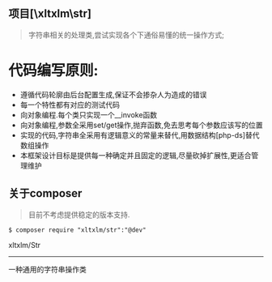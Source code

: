 项目[\xltxlm\str\]
--------
> 字符串相关的处理类,尝试实现各个下通俗易懂的统一操作方式;

# 代码编写原则:
- 遵循代码轮廓由后台配置生成,保证不会掺杂人为造成的错误
- 每一个特性都有对应的测试代码
- 向对象编程.每个类只实现一个__invoke函数
- 向对象编程,参数全采用set/get操作,抛弃函数,免去思考每个参数应该写的位置
- 实现的代码,字符串全采用有逻辑意义的常量来替代,用数据结构[php-ds]替代数组操作
- 本框架设计目标是提供每一种确定并且固定的逻辑,尽量砍掉扩展性,更适合管理维护

## 关于composer

> 目前不考虑提供稳定的版本支持.

```shell
$ composer require "xltxlm/str":"@dev"
```


xltxlm/Str<br>

--------
一种通用的字符串操作类
